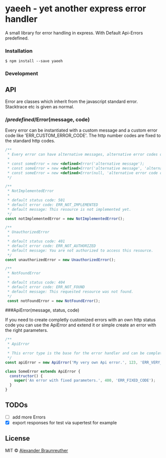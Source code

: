 # yaeeh - yet another express error handler

A small library for error handling in express. With Default Api-Errors predefined.

### Installation

`$ npm install --save yaeeh`

### Development

## API

Error are classes which inherit from the javascript standard error. Stacktrace etc is given as normal.

### /*predefined*/Error(message, code)

Every error can be instantiated with a custom message and a custom error code like 'ERR_CUSTOM_ERROR_CODE'. The http number  codes are fixed to the standard http codes.

``` javascript
/** 
 * Every error can have alternative messages, alternative error codes or both.
 *
 * const someError = new <defined>Error('alternative message');
 * const someError = new <defined>Error('alternative message', 'alternative error code');
 * const someError = new <defined>Error(null, 'alternative error code only');
 */

/**
 * NotImplementedError
 *
 * default status code: 501
 * default error code: ERR_NOT_IMPLEMENTED
 * default message: This resource is not implemented yet.
 */
const notImplementedError = new NotImplementedError();

/**
 * UnauthorizedError
 *
 * default status code: 401
 * default error code: ERR_NOT_AUTHORIZED
 * default message: You are not authorized to access this resource.
 */
const unauthorizedError = new UnauthorizedError();

/**
 * NotFoundError
 *
 * default status code: 404
 * default error code: ERR_NOT_FOUND
 * default message: This requested resource was not found.
 */
 const notFoundError = new NotFoundError();
```

###ApiError(message, status, code)

If you need to create completly customized errors with an own http status code you can use the ApiError and extend it or simple create an error with the right parameters.

``` javascript
/**
 * ApiError
 *
 * This error type is the base for the error handler and can be completly customized.
 */
const apiError = new ApiError('My very own Api error.', 123, 'ERR_VERY_OWN');

class SomeError extends ApiError {
  constructor() {
    super('An error with fixed parameters.', 400, 'ERR_FIXED_CODE');
  }
}
```

## TODOs
- [ ] add more Errors
- [x] export responses for test via supertest for example

## License

MIT © [Alexander Braunreuther](https://github.com/BraunreutherA)
